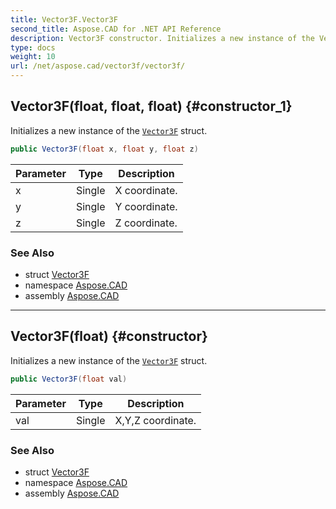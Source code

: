 ```yaml
---
title: Vector3F.Vector3F
second_title: Aspose.CAD for .NET API Reference
description: Vector3F constructor. Initializes a new instance of the Vector3F struct
type: docs
weight: 10
url: /net/aspose.cad/vector3f/vector3f/
---
```

## Vector3F(float, float, float) {#constructor_1}

Initializes a new instance of the [`Vector3F`](../) struct.

```csharp
public Vector3F(float x, float y, float z)
```

| Parameter | Type | Description |
| --- | --- | --- |
| x | Single | X coordinate. |
| y | Single | Y coordinate. |
| z | Single | Z coordinate. |

### See Also

* struct [Vector3F](../)
* namespace [Aspose.CAD](../../vector3f/)
* assembly [Aspose.CAD](../../../)

---

## Vector3F(float) {#constructor}

Initializes a new instance of the [`Vector3F`](../) struct.

```csharp
public Vector3F(float val)
```

| Parameter | Type | Description |
| --- | --- | --- |
| val | Single | X,Y,Z coordinate. |

### See Also

* struct [Vector3F](../)
* namespace [Aspose.CAD](../../vector3f/)
* assembly [Aspose.CAD](../../../)


